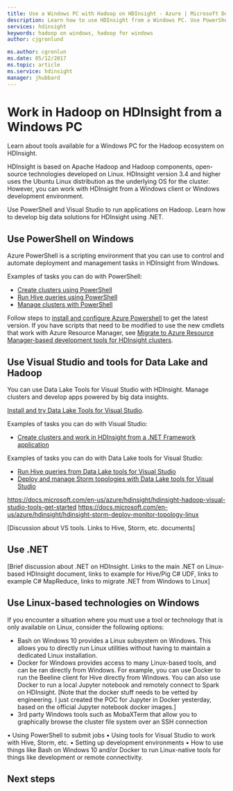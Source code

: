 ```yaml
---
title: Use a Windows PC with Hadoop on HDInsight - Azure | Microsoft Docs 
description: Learn how to use HDInsight from a Windows PC. Use PowerShell and Visual Studio to run applications on Hadoop. Learn how to develop big data solutions for HDInsight using .NET.
services: hdinsight 
keywords: hadoop on windows, hadoop for windows 
author: cjgronlund

ms.author: cgronlun
ms.date: 05/12/2017
ms.topic: article
ms.service: hdinsight
manager: jhubbard
---
```


# Work in Hadoop on HDInsight from a Windows PC

Learn about tools available for a Windows PC for the Hadoop ecosystem on HDInsight. 

HDInsight is based on Apache Hadoop and Hadoop components, open-source technologies developed on Linux. HDInsight version 3.4 and higher uses the Ubuntu Linux distribution as the underlying OS for the cluster. However, you can work with HDInsight from a Windows client or Windows development environment.

Use PowerShell and Visual Studio to run applications on Hadoop. Learn how to develop big data solutions for HDInsight using .NET.


## Use PowerShell on Windows
Azure PowerShell is a scripting environment that you can use to control and automate deployment and management tasks in HDInsight from Windows.

Examples of tasks you can do with PowerShell:

* [Create clusters using PowerShell](hdinsight-hadoop-create-linux-clusters-azure-powershell.md)
* [Run Hive queries using PowerShell](hdinsight-hadoop-use-hive-powershell.md)
* [Manage clusters with PowerShell](hdinsight-administer-use-powershell.md)

Follow steps to [install and configure Azure Powershell](https://docs.microsoft.com/en-us/powershell/azure/install-azurerm-ps) to get the latest version. If you have scripts that need to be modified to use the new cmdlets that work with Azure Resource Manager, see [Migrate to Azure Resource Manager-based development tools for HDInsight clusters](hdinsight-hadoop-development-using-azure-resource-manager.md).

## Use Visual Studio and tools for Data Lake and Hadoop
You can use Data Lake Tools for Visual Studio with HDInsight. Manage clusters and develop apps powered by big data insights.

[Install and try Data Lake Tools for Visual Studio](hdinsight-hadoop-visual-studio-tools-get-started.md).

Examples of tasks you can do with Visual Studio:
* [Create clusters and work in HDInsight from a .NET Framework application](hdinsight-hadoop-create-linux-clusters-dotnet-sdk.md)


Examples of tasks you can do with Data Lake tools for Visual Studio:
* [Run Hive queries from Data Lake tools for Visual Studio](hdinsight-hadoop-use-hive-visual-studio.md)
* [Deploy and manage Storm topologies with Data Lake tools for Visual Studio](hdinsight-storm-deploy-monitor-topology-linux.md)

 

https://docs.microsoft.com/en-us/azure/hdinsight/hdinsight-hadoop-visual-studio-tools-get-started
https://docs.microsoft.com/en-us/azure/hdinsight/hdinsight-storm-deploy-monitor-topology-linux


[Discussion about VS tools. Links to Hive, Storm, etc. documents]

## Use .NET

[Brief discussion about .NET on HDInsight. Links to the main .NET on Linux-based HDInsight document, links to example for Hive/Pig C# UDF, links to example C# MapReduce, links to migrate .NET from Windows to Linux]

## Use Linux-based technologies on Windows

If you encounter a situation where you must use a tool or technology that is only available on Linux, consider the following options:

* Bash on Windows 10 provides a Linux subsystem on Windows. This allows you to directly run Linux utilities without having to maintain a dedicated Linux installation.
* Docker for Windows provides access to many Linux-based tools, and can be ran directly from Windows. For example, you can use Docker to run the Beeline client for Hive directly from Windows. You can also use Docker to run a local Jupyter notebook and remotely connect to Spark on HDInsight. [Note that the docker stuff needs to be vetted by engineering. I just created the POC for Jupyter in Docker yesterday, based on the official Jupyter notebook docker images.]
* 3rd party Windows tools such as MobaXTerm that allow you to graphically browse the cluster file system over an SSH connection



•	Using PowerShell to submit jobs
•	Using tools for Visual Studio to work with Hive, Storm, etc.
•	Setting up development environments
•	How to use things like Bash on Windows 10 and/or Docker to run Linux-native tools for things like development or remote connectivity.

## Next steps

